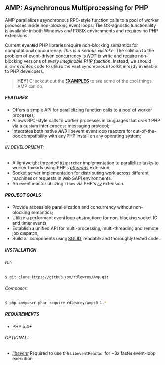 ## AMP: Asynchronous Multiprocessing for PHP

AMP parallelizes asynchronous RPC-style function calls to a pool of worker processes inside 
non-blocking event loops. The OS-agnostic functionality is available in both Windows *and* POSIX
environments and requires no PHP extensions.

Current evented PHP libraries require non-blocking semantics for computational concurrency. *This is
a serious mistake*. The solution to the problem of event-driven concurrency is *NOT* to write and
require non-blocking versions of *every imaginable PHP function*. Instead, we should allow evented
code to utilize the vast synchronous toolkit already available to PHP developers.

> **HEY!** Checkout out the [**EXAMPLES**](https://github.com/rdlowrey/Amp/tree/master/examples)
> to see some of the cool things AMP can do.

##### FEATURES

 - Offers a simple API for parallelizing function calls to a pool of worker processes;
 - Allows RPC-style calls to worker processes in languages that *aren't* PHP via a custom
   inter-process messaging protocol;
 - Integrates both native *AND* libevent event loop reactors for out-of-the-box compatibility with
   any PHP install on any operating system;

###### IN DEVELOPMENT:

 - A lightweight threaded `Dispatcher` implementation to parallelize tasks to worker threads using
   PHP's [*pthreads*][pthreads] extension.
 - Socket server implementation for distributing work across different machines or requests in web
   SAPI environments.
 - An event reactor utilizing `Libev` via PHP's [*ev*][ev] extension.

##### PROJECT GOALS

* Provide accessible parallelization and concurrency without non-blocking semantics;
* Utilize a performant event loop abstractiong for non-blocking socket IO and timer events;
* Establish a unified API for multi-processing, multi-threading and remote job dispatch;
* Build all components using [SOLID][solid], readable and thoroughly tested code.

##### INSTALLATION

###### Git:

```bash
$ git clone https://github.com/rdlowrey/Amp.git
```

###### Composer:

```bash
$ php composer.phar require rdlowrey/amp:0.1.*
```

##### REQUIREMENTS

* PHP 5.4+

###### OPTIONAL:

* [*libevent*][libevent] Required to use the `LibeventReactor` for ~3x faster event-loop execution.


[pthreads]: http://pecl.php.net/package/pthreads "pthreads"
[ev]: http://pecl.php.net/package/ev "ev"
[solid]: http://en.wikipedia.org/wiki/SOLID_(object-oriented_design) "S.O.L.I.D."
[libevent]: http://pecl.php.net/package/libevent "libevent"
